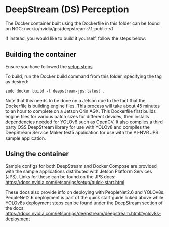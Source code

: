 # DeepStream (DS) Perception

The Docker container built using the Dockerfile in this folder can be found on NGC: nvcr.io/nvidia/jps/deepstream:7.1-public-v1

If instead, you would like to build it yourself, follow the steps below:
## Building the container

Ensure you have followed the [setup steps](./../../README.md#setup)

To build, run the Docker build command from this folder, specifying the tag as desired:

```
sudo docker build -t deepstream-jps:latest .
```

Note that this needs to be done on a Jetson due to the fact that the Dockerfile is building engine files. This process will take about 45 minutes to an hour to complete on a Jetson Orin AGX. This Dockerfile first builds engine files for various batch sizes for different devices, then installs dependencies needed for YOLOv8 such as OpenCV. It also compiles a third party OSS DeepStream library for use with YOLOv8 and compiles the DeepStream Service Maker test5 application for use with the AI-NVR JPS sample application.

## Using the container
Sample configs for both DeepStream and Docker Compose are provided with the sample applications distributed with Jetson Platform Services (JPS). Links for these can be found on the JPS docs: https://docs.nvidia.com/jetson/jps/setup/quick-start.html

These docs also provide info on deploying with PeopleNet2.6 and YOLOv8s. PeopleNet2.6 deployment is part of the quick start guide linked above while YOLOv8s deployment steps can be found under the DeepStream section of the docs: https://docs.nvidia.com/jetson/jps/deepstream/deepstream.html#yolov8s-deployment
